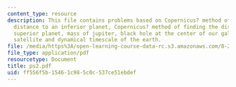 ```yaml
---
content_type: resource
description: This file contains problems based on Copernicus? method of finding the
  distance to an inferior planet, Copernicus? method of finding the distance to a
  superior planet, mass of jupiter, black hole at the center of our galaxy, geosynchronous
  satellite and dynamical timescale of the earth.
file: /media/https%3A/open-learning-course-data-rc.s3.amazonaws.com/8-282j-introduction-to-astronomy-spring-2006/ff556f5b15461c985c0c537ce51ebdef_ps2.pdf
file_type: application/pdf
resourcetype: Document
title: ps2.pdf
uid: ff556f5b-1546-1c98-5c0c-537ce51ebdef
---
```

